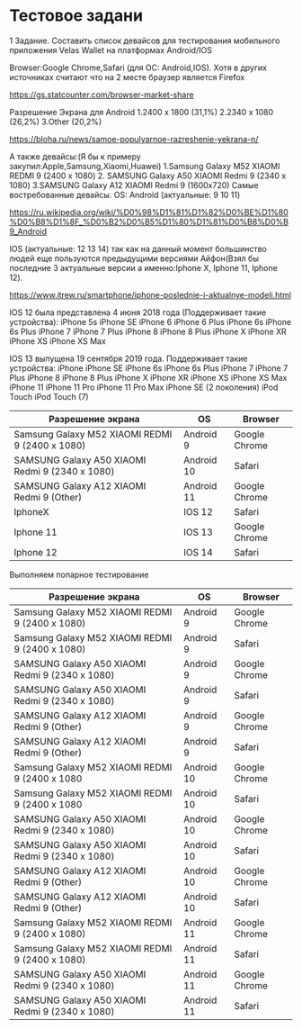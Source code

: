 # Тестовое задани
1 Задание. Составить список девайсов для тестирования мобильного приложения Velas Wallet на платформах Android/IOS

Browser:Google Chrome,Safari (для ОС: Android,IOS). Хотя в других источниках считают что на 2 месте браузер является Firefox 

https://gs.statcounter.com/browser-market-share

Разрешение Экрана для Android 
1.2400 x 1800 (31,1%)
2.2340 х 1080 (26,2%)
3.Other (20,2%)

https://bloha.ru/news/samoe-populyarnoe-razreshenie-yekrana-n/

А также девайсы:(Я бы к примеру закупил:Apple,Samsung,Xiaomi,Huawei)
1.Samsung Galaxy M52 XIAOMI REDMI 9 (2400 х 1080) 
2. SAMSUNG Galaxy A50 XIAOMI Redmi 9 (2340 х 1080) 
3.SAMSUNG Galaxy A12 XIAOMI Redmi 9 (1600x720)
Самые востребованные девайсы.
OS: Android (актуальные: 9 10 11)

https://ru.wikipedia.org/wiki/%D0%98%D1%81%D1%82%D0%BE%D1%80%D0%B8%D1%8F_%D0%B2%D0%B5%D1%80%D1%81%D0%B8%D0%B9_Android

IOS (актуальные: 12 13 14) так как на данный момент большинство людей еще пользуются предыдущими версиями Айфон(Взял бы последние 3 актуальные версии а именно:Iphone X, Iphone 11, Iphone 12).

https://www.itrew.ru/smartphone/iphone-poslednie-i-aktualnye-modeli.html

IOS 12 была представлена 4 июня 2018 года
(Поддерживает такие устройства):
iPhone 5s
iPhone SE
iPhone 6
iPhone 6 Plus
iPhone 6s
iPhone 6s Plus
iPhone 7
iPhone 7 Plus
iPhone 8
iPhone 8 Plus
iPhone X
iPhone XR
iPhone XS
iPhone XS Max

IOS 13 выпущена 19 сентября 2019 года. Поддерживает такие устройства:
iPhone
iPhone SE
iPhone 6s
iPhone 6s Plus
iPhone 7
iPhone 7 Plus
iPhone 8
iPhone 8 Plus
iPhone X
iPhone XR
iPhone XS
iPhone XS Max
iPhone 11
iPhone 11 Pro
iPhone 11 Pro Max
iPhone SE (2 поколения)
iPod Touch
iPod Touch (7)

Разрешение экрана | OS | Browser |
------------ | ------------- | -------------
Samsung Galaxy M52 XIAOMI REDMI 9 (2400 x 1080) | Android 9 | Google Chrome
SAMSUNG Galaxy A50 XIAOMI Redmi 9 (2340 х 1080)  | Android 10 | Safari
SAMSUNG Galaxy A12 XIAOMI Redmi 9 (Other)  | Android 11 | Google Chrome
IphoneX | IOS 12 | Safari
Iphone 11 | IOS 13 | Google Chrome
Iphone 12 | IOS 14 | Safari

Выполняем попарное тестирование

Разрешение экрана | OS | Browser |
------------ | ------------- | -------------
Samsung Galaxy M52 XIAOMI REDMI 9 (2400 x 1080) | Android 9 | Google Chrome
Samsung Galaxy M52 XIAOMI REDMI 9 (2400 x 1080) | Android 9 | Safari
SAMSUNG Galaxy A50 XIAOMI Redmi 9 (2340 х 1080) | Android 9 | Google Chrome
SAMSUNG Galaxy A50 XIAOMI Redmi 9 (2340 х 1080) | Android 9 | Safari
SAMSUNG Galaxy A12 XIAOMI Redmi 9 (Other) | Android 9 | Google Chrome
SAMSUNG Galaxy A12 XIAOMI Redmi 9 (Other) | Android 9 | Safari
Samsung Galaxy M52 XIAOMI REDMI 9 (2400 x 1080 | Android 10 | Google Chrome
Samsung Galaxy M52 XIAOMI REDMI 9 (2400 x 1080 | Android 10 | Safari
SAMSUNG Galaxy A50 XIAOMI Redmi 9 (2340 х 1080) | Android 10 | Google Chrome
SAMSUNG Galaxy A50 XIAOMI Redmi 9 (2340 х 1080) | Android 10 | Safari
SAMSUNG Galaxy A12 XIAOMI Redmi 9 (Other) | Android 10 | Google Chrome
SAMSUNG Galaxy A12 XIAOMI Redmi 9 (Other) | Android 10 | Safari
Samsung Galaxy M52 XIAOMI REDMI 9 (2400 x 1080) | Android 11 | Google Chrome
Samsung Galaxy M52 XIAOMI REDMI 9 (2400 x 1080) | Android 11 | Safari
SAMSUNG Galaxy A50 XIAOMI Redmi 9 (2340 х 1080) | Android 11 | Google Chrome
SAMSUNG Galaxy A50 XIAOMI Redmi 9 (2340 х 1080) | Android 11 | Safari
